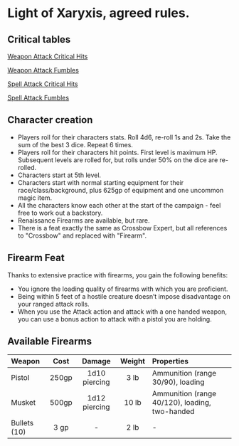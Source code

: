 # Light of Xaryxis, agreed rules.

## Critical tables

[Weapon Attack Critical Hits](WeaponCriticalHits.html)

[Weapon Attack Fumbles](WeaponCriticalMisses.html)

[Spell Attack Critical Hits](SpellCriticalHits.html)

[Spell Attack Fumbles](SpellCriticalMisses.html)

## Character creation

- Players roll for their characters stats.  Roll 4d6, re-roll 1s and 2s.  Take the sum of the best 3 dice.  Repeat 6 times.
- Players roll for their characters hit points.  First level is maximum HP.  Subsequent levels are rolled for, but rolls under 50% on the dice are re-rolled.
- Characters start at 5th level.
- Characters start with normal starting equipment for their race/class/background, plus 625gp of equipment and one uncommon magic item.
- All the characters know each other at the start of the campaign - feel free to work out a backstory.
- Renaissance Firearms are available, but rare.
- There is a feat exactly the same as Crossbow Expert, but all references to "Crossbow" and replaced with "Firearm".

## Firearm Feat

Thanks to extensive practice with firearms, you gain the following benefits:

- You ignore the loading quality of firearms with which you are proficient.
- Being within 5 feet of a hostile creature doesn’t impose disadvantage on your ranged attack rolls.
- When you use the Attack action and attack with a one handed weapon, you can use a bonus action to attack with a pistol you are holding.

## Available Firearms

| Weapon | Cost | Damage | Weight | Properties |
| :----- | :--: | :----: | :----: | :--------- |
| Pistol | 250gp | 1d10 piercing | 3 lb  | Ammunition (range 30/90), loading |
| Musket | 500gp | 1d12 piercing | 10 lb | Ammunition (range 40/120), loading, two-handed |
| Bullets (10) | 3 gp | - | 2 lb | - | 
